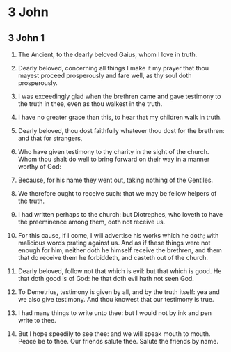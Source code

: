 # 3 John

## 3 John 1

1. The Ancient, to the dearly beloved Gaius, whom I love in truth.

2. Dearly beloved, concerning all things I make it my prayer that thou mayest proceed prosperously and fare well, as thy soul doth prosperously.

3. I was exceedingly glad when the brethren came and gave testimony to the truth in thee, even as thou walkest in the truth.

4. I have no greater grace than this, to hear that my children walk in truth.

5. Dearly beloved, thou dost faithfully whatever thou dost for the brethren: and that for strangers,

6. Who have given testimony to thy charity in the sight of the church. Whom thou shalt do well to bring forward on their way in a manner worthy of God:

7. Because, for his name they went out, taking nothing of the Gentiles.

8. We therefore ought to receive such: that we may be fellow helpers of the truth.

9. I had written perhaps to the church: but Diotrephes, who loveth to have the preeminence among them, doth not receive us.

10. For this cause, if I come, I will advertise his works which he doth; with malicious words prating against us. And as if these things were not enough for him, neither doth he himself receive the brethren, and them that do receive them he forbiddeth, and casteth out of the church.

11. Dearly beloved, follow not that which is evil: but that which is good. He that doth good is of God: he that doth evil hath not seen God.

12. To Demetrius, testimony is given by all, and by the truth itself: yea and we also give testimony. And thou knowest that our testimony is true.

13. I had many things to write unto thee: but I would not by ink and pen write to thee.

14. But I hope speedily to see thee: and we will speak mouth to mouth. Peace be to thee. Our friends salute thee. Salute the friends by name.  